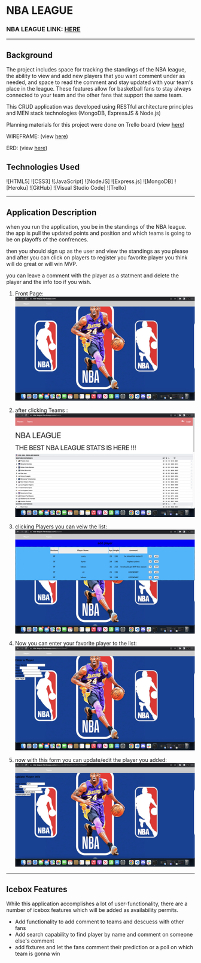 # NBA LEAGUE

###   NBA LEAGUE LINK: [HERE](https://nba-league.herokuapp.com/teams)

---

## Background 

The project includes space for tracking the standings of the NBA league, the ability to view and add new players that you want comment under  as needed, and space to read the comment and stay updated with your team's place in the league. These features allow for basketball fans to stay always connected to your team and the other fans that support the same team. 

This CRUD application was developed using RESTful architecture principles and MEN stack technologies (MongoDB, ExpressJS & Node.js)

Planning materials for this project were done on Trello board (view [here](https://trello.com/b/UMuYDshQ/nba-league))

WIREFRAME: (view [here](https://app.diagrams.net/#G1GxDqREd2mFcLWsZ-MtJmpkCkoiMYS3VU))

ERD: (view [here](https://app.diagrams.net/#G1QaxznWV-m5zz1KJu4kjrj6yG1LYY4H8k))

## Technologies Used 
![HTML5]
![CSS3]
![JavaScript]
![NodeJS]
![Express.js]
![MongoDB]
![Heroku]
![GitHub]
![Visual Studio Code]
![Trello]

---
## Application Description

when you run the application, you be in the standings of the NBA league. the app is pull the updated points and position and which teams is going to be on playoffs of the confrences.

then you should sign up as the user and view the standings as you please and after you can click on players to register you favorite player you think will do great or will win MVP.

you can leave a comment with the player as a statment and delete the player and the info too if you wish.

1. Front Page:
![image](/public/images/Screenshot%202022-11-27%20at%209.33.43%20PM.png)


2. after clicking Teams :
![image](/public/images/Screenshot%202022-11-27%20at%204.51.15%20PM.png)

3. clicking Players you can veiw the list:
![image](/public/images/Screenshot%202022-11-27%20at%209.26.15%20PM.png)


4. Now you can enter your favorite player to the list:
![image](public/images/Screenshot%202022-11-27%20at%209.26.27%20PM.png)


5. now with this form you can update/edit the player you added:
![image](/public/images/Screenshot%202022-11-27%20at%209.26.51%20PM.png)

---

## Icebox Features 
While this application accomplishes a lot of user-functionality, there are a number of icebox features which will be added as availability permits. 

- Add functionality to add comment to teams and descuess with other fans 
- Add search capability to find player by name and comment on someone else's comment
- add fixtures and let the fans comment their prediction or a poll on which team is gonna win
